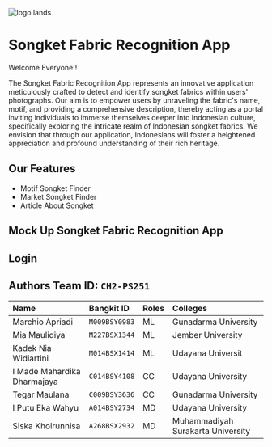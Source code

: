 ![logo lands](https://github.com/SongketFabricApp/.github/assets/90699197/eb6f6bfb-ef64-4f44-bb79-fe63b70c7d21)

# Songket Fabric Recognition App

Welcome Everyone!!

The Songket Fabric Recognition App represents an innovative application meticulously crafted to detect and identify songket fabrics within users' photographs. Our aim is to empower users by unraveling the fabric's name, motif, and providing a comprehensive description, thereby acting as a portal inviting individuals to immerse themselves deeper into Indonesian culture, specifically exploring the intricate realm of Indonesian songket fabrics. We envision that through our application, Indonesians will foster a heightened appreciation and profound understanding of their rich heritage.

## Our Features
- Motif Songket Finder
- Market Songket Finder
- Article About Songket

## Mock Up Songket Fabric Recognition App

## Login



## Authors Team ID: `CH2-PS251`

| Name        | Bangkit ID            | Roles | Colleges |
| :--------------- | :-------------- |:------| :------|
| Marchio Apriadi           | `M009BSY0983`           | ML | Gunadarma University |
| Mia Maulidiya          | `M227BSX1344`           | ML | Jember University |
| Kadek Nia Widiartini          | `M014BSX1414`            | ML | Udayana Universit |
| I Made Mahardika Dharmajaya          | `C014BSY4108`            | CC | Udayana University |
| Tegar Maulana          | `C009BSY3636`           | CC | Gunadarma University |
| I Putu Eka Wahyu      | `A014BSY2734`           | MD | Udayana University |
| Siska Khoirunnisa      | `A268BSX2932`           | MD | Muhammadiyah Surakarta University |




